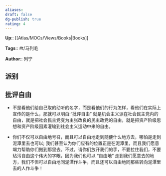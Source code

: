 ```yaml
---
aliases: 
draft: false
dg-publish: true
rating: 4
---
```


**Up**:: [[Atlas/MOCs/Views/Books\|Books]]

**Tags**:: #t/马列毛

**Author**:: 列宁

## 派别

## 批评自由

- 不是看他们给自己取的动听的名字，而是看他们的行为怎样，看他们在实际上宣传的是什么，那就可以明白: ​ “批评自由” 就是机会主义派在社会民主党内的自由，就是把社会民主党变为主张改良的民主政党的自由，就是把资产阶级思想和资产阶级因素灌输到社会主义运动中来的自由。

- 你们不仅可以自由地号召，而且可以自由地走到随便什么地方去，哪怕是走到泥潭里去也可以; 我们甚至认为你们应有的位置正是在泥潭里，而且我们愿意竭力帮助你们搬到那里去。不过，请你们放开我们的手，不要拉住我们，不要玷污自由这个伟大的字眼，因为我们也可以 “自由地” 走到我们愿意去的地方，我们不但可以自由地同泥潭作斗争，而且还可以自由地同那些转向泥潭里去的人作斗争！
